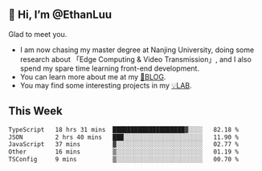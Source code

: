 ## 👋 Hi, I’m @EthanLuu

Glad to meet you.

- I am now chasing my master degree at Nanjing University, doing some research about 「Edge Computing & Video Transmission」, and I also spend my spare time learning front-end development.
- You can learn more about me at my [📝BLOG](https://blog.ethanloo.cn).
- You may find some interesting projects in my [💡LAB](https://lab.ethanloo.cn).

## This Week
<!--START_SECTION:waka-->

```txt
TypeScript   18 hrs 31 mins  ████████████████████▓░░░░   82.18 %
JSON         2 hrs 40 mins   ███░░░░░░░░░░░░░░░░░░░░░░   11.90 %
JavaScript   37 mins         ▓░░░░░░░░░░░░░░░░░░░░░░░░   02.77 %
Other        16 mins         ▒░░░░░░░░░░░░░░░░░░░░░░░░   01.19 %
TSConfig     9 mins          ▒░░░░░░░░░░░░░░░░░░░░░░░░   00.70 %
```

<!--END_SECTION:waka-->
